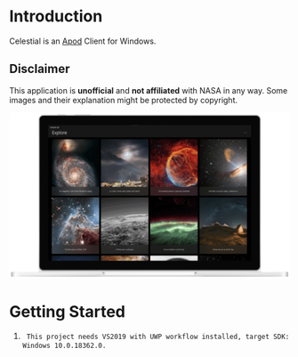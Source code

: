 # Introduction
Celestial is an [Apod](https://api.nasa.gov/) Client for Windows.

## Disclaimer
This application is **unofficial** and **not affiliated** with NASA in any way. Some images and their explanation might be protected by copyright.

![](https://raw.githubusercontent.com/MadeiraAlexandre/Celestial/master/screenshot/App.png)

# Getting Started
1.      This project needs VS2019 with UWP workflow installed, target SDK: Windows 10.0.18362.0.

